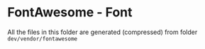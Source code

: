 # FontAwesome - Font

All the files in this folder are generated (compressed) from folder `dev/vendor/fontawesome`
